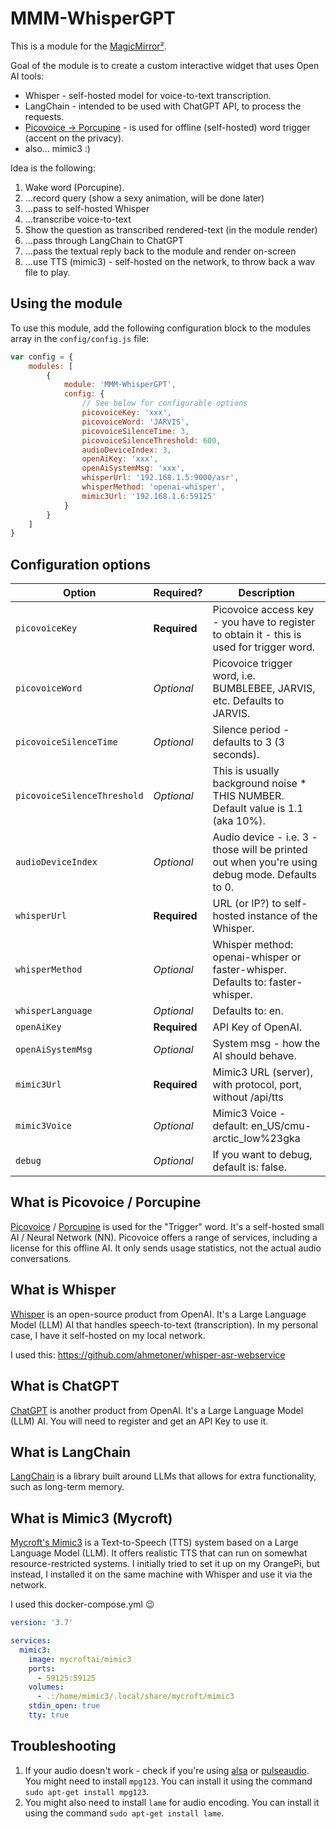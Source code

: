# MMM-WhisperGPT

This is a module for the [MagicMirror²](https://github.com/MichMich/MagicMirror/).

Goal of the module is to create a custom interactive widget that uses Open AI tools:

- Whisper - self-hosted model for voice-to-text transcription.
- LangChain - intended to be used with ChatGPT API, to process the requests.
- [Picovoice -> Porcupine](https://picovoice.ai/docs/quick-start/porcupine-nodejs/) - is used for offline (self-hosted) word trigger (accent on the privacy).
- also... mimic3 :)

Idea is the following:

1. Wake word (Porcupine).
2. ...record query (show a sexy animation, will be done later)
3. ...pass to self-hosted Whisper
4. ...transcribe voice-to-text
5. Show the question as transcribed rendered-text (in the module render)
5. ...pass through LangChain to ChatGPT
6. ...pass the textual reply back to the module and render on-screen 
7. ...use TTS (mimic3) - self-hosted on the network, to throw back a wav file to play.

## Using the module

To use this module, add the following configuration block to the modules array in the `config/config.js` file:
```js
var config = {
    modules: [
        {
            module: 'MMM-WhisperGPT',
            config: {
                // See below for configurable options
                picovoiceKey: 'xxx',
                picovoiceWord: 'JARVIS',
                picovoiceSilenceTime: 3,
                picovoiceSilenceThreshold: 600,
                audioDeviceIndex: 3,
                openAiKey: 'xxx',
                openAiSystemMsg: 'xxx',
                whisperUrl: '192.168.1.5:9000/asr',
                whisperMethod: 'openai-whisper',
                mimic3Url: '192.168.1.6:59125'
            }
        }
    ]
}
```

## Configuration options

| Option                            | Required?   | Description    
|---------------------------------- |-------------|-----------
| `picovoiceKey`                    | **Required** | Picovoice access key - you have to register to obtain it - this is used for trigger word.
| `picovoiceWord`                   | *Optional* | Picovoice trigger word, i.e. BUMBLEBEE, JARVIS, etc. Defaults to JARVIS.
| `picovoiceSilenceTime`            | *Optional* | Silence period - defaults to 3 (3 seconds).
| `picovoiceSilenceThreshold`       | *Optional* | This is usually background noise * THIS NUMBER. Default value is 1.1 (aka 10%).
| `audioDeviceIndex`                | *Optional* | Audio device - i.e. 3 - those will be printed out when you're using debug mode. Defaults to 0.
| `whisperUrl`                      | **Required** | URL (or IP?) to self-hosted instance of the Whisper.
| `whisperMethod`                   | *Optional* | Whisper method: openai-whisper or faster-whisper. Defaults to: faster-whisper.
| `whisperLanguage`                 | *Optional* | Defaults to: en.
| `openAiKey`                       | **Required** | API Key of OpenAI.
| `openAiSystemMsg`                 | *Optional* | System msg - how the AI should behave.
| `mimic3Url`                       | **Required** | Mimic3 URL (server), with protocol, port, without /api/tts
| `mimic3Voice`                     | *Optional* | Mimic3 Voice - default: en_US/cmu-arctic_low%23gka
| `debug`                           | *Optional* | If you want to debug, default is: false.


## What is Picovoice / Porcupine
[Picovoice](https://picovoice.ai/) / [Porcupine](https://picovoice.ai/products/porcupine/) is used for the "Trigger" word. It's a self-hosted small AI / Neural Network (NN). Picovoice offers a range of services, including a license for this offline AI. It only sends usage statistics, not the actual audio conversations.

## What is Whisper
[Whisper](https://github.com/openai/whisper) is an open-source product from OpenAI. It's a Large Language Model (LLM) AI that handles speech-to-text (transcription). In my personal case, I have it self-hosted on my local network. 

I used this: https://github.com/ahmetoner/whisper-asr-webservice

## What is ChatGPT
[ChatGPT](https://openai.com/product/chatgpt) is another product from OpenAI. It's a Large Language Model (LLM) AI. You will need to register and get an API Key to use it.

## What is LangChain
[LangChain](https://js.langchain.com/) is a library built around LLMs that allows for extra functionality, such as long-term memory.

## What is Mimic3 (Mycroft)
[Mycroft's Mimic3](https://mycroft-ai.gitbook.io/docs/mycroft-technologies/mimic-tts/mimic-3) is a Text-to-Speech (TTS) system based on a Large Language Model (LLM). It offers realistic TTS that can run on somewhat resource-restricted systems. I initially tried to set it up on my OrangePi, but instead, I installed it on the same machine with Whisper and use it via the network.

I used this docker-compose.yml 😉

```yaml
version: '3.7'

services:
  mimic3:
    image: mycroftai/mimic3
    ports:
      - 59125:59125
    volumes:
      - .:/home/mimic3/.local/share/mycroft/mimic3
    stdin_open: true
    tty: true
```

## Troubleshooting
1. If your audio doesn't work - check if you're using [alsa](https://www.alsa-project.org/main/index.php/Main_Page) or [pulseaudio](https://www.freedesktop.org/wiki/Software/PulseAudio/). You might need to install `mpg123`. You can install it using the command `sudo apt-get install mpg123`.
2. You might also need to install `lame` for audio encoding. You can install it using the command `sudo apt-get install lame`.
